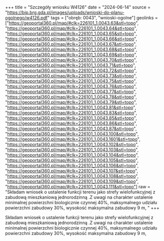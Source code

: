 +++
title = "Szczegóły wniosku W4126"
date = "2024-06-14"
source = "https://bip.brg.gda.pl/images/uploads/wnioski-do-planu-ogolnego/w4126.pdf"
tags = ["obręb: 0043", "wnioski-ogolne"]
geolinks = ["https://geoportal360.pl/map/#clk=226101_1.0043.63&stl=topo", "https://geoportal360.pl/map/#clk=226101_1.0043.64&stl=topo", "https://geoportal360.pl/map/#clk=226101_1.0043.65&stl=topo", "https://geoportal360.pl/map/#clk=226101_1.0043.66&stl=topo", "https://geoportal360.pl/map/#clk=226101_1.0043.67&stl=topo", "https://geoportal360.pl/map/#clk=226101_1.0043.68&stl=topo", "https://geoportal360.pl/map/#clk=226101_1.0043.69&stl=topo", "https://geoportal360.pl/map/#clk=226101_1.0043.70&stl=topo", "https://geoportal360.pl/map/#clk=226101_1.0043.71&stl=topo", "https://geoportal360.pl/map/#clk=226101_1.0043.72&stl=topo", "https://geoportal360.pl/map/#clk=226101_1.0043.73&stl=topo", "https://geoportal360.pl/map/#clk=226101_1.0043.75&stl=topo", "https://geoportal360.pl/map/#clk=226101_1.0043.76&stl=topo", "https://geoportal360.pl/map/#clk=226101_1.0043.77&stl=topo", "https://geoportal360.pl/map/#clk=226101_1.0043.78&stl=topo", "https://geoportal360.pl/map/#clk=226101_1.0043.79&stl=topo", "https://geoportal360.pl/map/#clk=226101_1.0043.81&stl=topo", "https://geoportal360.pl/map/#clk=226101_1.0043.83&stl=topo", "https://geoportal360.pl/map/#clk=226101_1.0043.85&stl=topo", "https://geoportal360.pl/map/#clk=226101_1.0043.86&stl=topo", "https://geoportal360.pl/map/#clk=226101_1.0043.87&stl=topo", "https://geoportal360.pl/map/#clk=226101_1.0043.100&stl=topo", "https://geoportal360.pl/map/#clk=226101_1.0043.1601&stl=topo", "https://geoportal360.pl/map/#clk=226101_1.0043.102&stl=topo", "https://geoportal360.pl/map/#clk=226101_1.0043.103&stl=topo", "https://geoportal360.pl/map/#clk=226101_1.0043.104&stl=topo", "https://geoportal360.pl/map/#clk=226101_1.0043.105&stl=topo", "https://geoportal360.pl/map/#clk=226101_1.0043.106&stl=topo", "https://geoportal360.pl/map/#clk=226101_1.0043.107&stl=topo", "https://geoportal360.pl/map/#clk=226101_1.0043.108&stl=topo", "https://geoportal360.pl/map/#clk=226101_1.0043.109&stl=topo", "https://geoportal360.pl/map/#clk=226101_1.0043.111&stl=topo"]
raw = "Składam wniosek o ustalenie funkcji terenu jako strefy wielofunkcyjnej z zabudową mieszkaniową jednorodzinną .Z uwagi na charakter ustalenie minimalnej powierzchni biologicznie czynnej 40%, maksymalnego udziału powierzchni zabudowy 30%, wysokość maksymalna zabudowy 9 m, "
+++

Składam wniosek o ustalenie funkcji terenu jako strefy wielofunkcyjnej z zabudową
mieszkaniową jednorodzinną .Z uwagi na charakter ustalenie minimalnej powierzchni
biologicznie czynnej 40%, maksymalnego udziału powierzchni zabudowy 30%, wysokość
maksymalna zabudowy 9 m,



